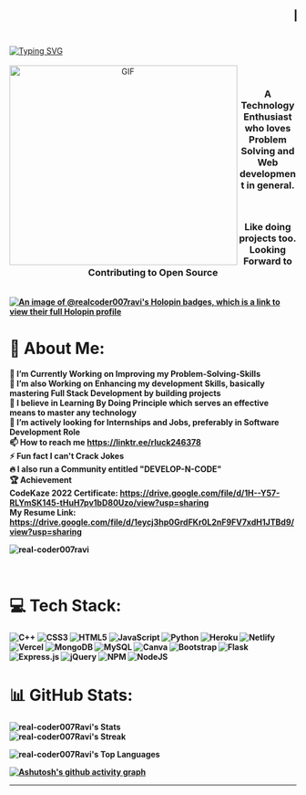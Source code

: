 <h1 align="center"><marquee>Hi 👋, I'm Ravi Kumar Gupta</marquee></h1>
</br>
<a href="https://git.io/typing-svg"><img src="https://readme-typing-svg.herokuapp.com?font=RED&pause=1000&color=F72E52&background=FF3A7100&vCenter=true&width=435&height=53&lines=Hello!!+I'm+Ravi+A+ProblemSolver" alt="Typing SVG" /></a>
<br/><br/>
 <center><img align="left" alt="GIF" src="https://github.com/abhisheknaiidu/abhisheknaiidu/blob/master/code.gif?raw=true" width="400" height="350" /></center> <br/>

<h3 align="center"><p><b>A Technology Enthusiast who loves Problem Solving and Web development in general.</p><br>

  <b>Like doing projects  too. Looking Forward to Contributing to Open Source<b></h3>
<br>
[![An image of @realcoder007ravi's Holopin badges, which is a link to view their full Holopin profile](https://holopin.me/realcoder007ravi)](https://holopin.io/@realcoder007ravi)




  
# 💫 About Me:
🔭 I’m Currently Working on Improving my Problem-Solving-Skills<br>🌱 I’m also Working on Enhancing my development Skills, basically mastering Full Stack Development by building projects<br>👯 I believe in Learning By Doing Principle which serves an effective means to master any technology<br>🤝 I’m actively looking for Internships and Jobs, preferably in Software Development Role<br>📫 How to reach me https://linktr.ee/rluck246378<br>⚡ Fun fact I can't Crack Jokes<br>🔥 I also run a Community entitled "DEVELOP-N-CODE"<br>🏆 Achievement<br>    CodeKaze 2022 Certificate: https://drive.google.com/file/d/1H--Y57-RLYmSK145-tHuH7pv1bD80Uzo/view?usp=sharing<br>My Resume Link: https://drive.google.com/file/d/1eycj3hp0GrdFKr0L2nF9FV7xdH1JTBd9/view?usp=sharing</br>
  <p align="left"> <img src="https://komarev.com/ghpvc/?username=real-coder007ravi&label=Profile%20views&color=0e75b6&style=flat" alt="real-coder007ravi" /> </p><br/>
  


# 💻 Tech Stack:
![C++](https://img.shields.io/badge/c++-%2300599C.svg?style=for-the-badge&logo=c%2B%2B&logoColor=white) ![CSS3](https://img.shields.io/badge/css3-%231572B6.svg?style=for-the-badge&logo=css3&logoColor=white) ![HTML5](https://img.shields.io/badge/html5-%23E34F26.svg?style=for-the-badge&logo=html5&logoColor=white) ![JavaScript](https://img.shields.io/badge/javascript-%23323330.svg?style=for-the-badge&logo=javascript&logoColor=%23F7DF1E) ![Python](https://img.shields.io/badge/python-3670A0?style=for-the-badge&logo=python&logoColor=ffdd54)  ![Heroku](https://img.shields.io/badge/heroku-%23430098.svg?style=for-the-badge&logo=heroku&logoColor=white) ![Netlify](https://img.shields.io/badge/netlify-%23000000.svg?style=for-the-badge&logo=netlify&logoColor=#00C7B7) ![Vercel](https://img.shields.io/badge/vercel-%23000000.svg?style=for-the-badge&logo=vercel&logoColor=white) ![MongoDB](https://img.shields.io/badge/MongoDB-%234ea94b.svg?style=for-the-badge&logo=mongodb&logoColor=white) ![MySQL](https://img.shields.io/badge/mysql-%2300f.svg?style=for-the-badge&logo=mysql&logoColor=white) ![Canva](https://img.shields.io/badge/Canva-%2300C4CC.svg?style=for-the-badge&logo=Canva&logoColor=white)  ![Bootstrap](https://img.shields.io/badge/bootstrap-%23563D7C.svg?style=for-the-badge&logo=bootstrap&logoColor=white) ![Flask](https://img.shields.io/badge/flask-%23000.svg?style=for-the-badge&logo=flask&logoColor=white) ![Express.js](https://img.shields.io/badge/express.js-%23404d59.svg?style=for-the-badge&logo=express&logoColor=%2361DAFB) ![jQuery](https://img.shields.io/badge/jquery-%230769AD.svg?style=for-the-badge&logo=jquery&logoColor=white) ![NPM](https://img.shields.io/badge/NPM-%23000000.svg?style=for-the-badge&logo=npm&logoColor=white) ![NodeJS](https://img.shields.io/badge/node.js-6DA55F?style=for-the-badge&logo=node.js&logoColor=white) 
# 📊 GitHub Stats:
    
![real-coder007Ravi's Stats](https://github-readme-stats.vercel.app/api?username=real-coder007Ravi&theme=merko&show_icons=true&hide_border=false&count_private=true)</br>
![real-coder007Ravi's Streak](https://github-readme-streak-stats.herokuapp.com/?user=real-coder007Ravi&theme=merko&hide_border=false)</br>


![real-coder007Ravi's Top Languages](https://github-readme-stats.vercel.app/api/top-langs/?username=real-coder007Ravi&theme=merko&show_icons=true&hide_border=false&layout=compact)</br>
    
[![Ashutosh's github activity graph](https://github-readme-activity-graph.vercel.app/graph?username=real-coder007Ravi&bg_color=ffdad1&color=f609e6&line=0f5cf5&point=ff0f0f&area=true&hide_border=true)](https://github.com/ashutosh00710/github-readme-activity-graph)

---


<!-- Proudly created with GPRM ( https://gprm.itsvg.in ) -->
